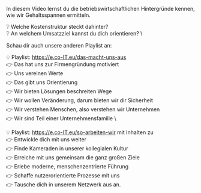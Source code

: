 In diesem Video lernst du die betriebswirtschaftlichen Hintergründe kennen, wie wir Gehaltsspannen ermitteln.

❔ Welche Kostenstruktur steckt dahinter? \
❔ An welchem Umsatzziel kannst du dich orientieren? \

Schau dir auch unsere anderen Playlist an:

💡 Playlist: https://e.co-IT.eu/das-macht-uns-aus \
👉 Das hat uns zur Firmengründung motiviert \
👉 Uns vereinen Werte \
👉 Das gibt uns Orientierung \
👉 Wir bieten Lösungen beschreiten Wege \
👉 Wir wollen Veränderung, darum bieten wir dir Sicherheit \
👉 Wir verstehen Menschen, also verstehen wir Unternehmen \
👉 Wir sind Teil einer Unternehmensfamilie \


💡 Playlist: https://e.co-IT.eu/so-arbeiten-wir mit Inhalten zu \
👉 Entwickle dich mit uns weiter \
👉 Finde Kameraden in unserer kollegialen Kultur \
👉 Erreiche mit uns gemeinsam die ganz großen Ziele \
👉 Erlebe moderne, menschenzentrierte Führung \
👉 Schaffe nutzerorientierte Prozesse mit uns \
👉 Tausche dich in unserem Netzwerk aus an.
